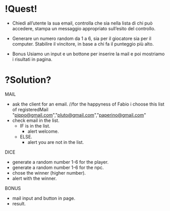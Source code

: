 # !Quest!
- Chiedi all’utente la sua email, controlla che sia nella lista di chi può accedere,
stampa un messaggio appropriato sull’esito del controllo.
- Generare un numero random da 1 a 6, sia per il giocatore sia per il computer. Stabilire il vincitore, in base a chi fa il punteggio più alto.

- Bonus
Usiamo un input e un bottone per inserire la mail e poi mostriamo i risultati in pagina.

# ?Solution?
MAIL
- ask the client for an email. //for the happyness of Fabio i choose this list of registeredMail "pippo@gmail.com","pluto@gmail.com","paperino@gmail.com"
- check email in the list.
    - IF is in the list.
        - alert welcome.
    - ELSE.
        - alert you are not in the list.

DICE
- generate a random number 1-6 for the player.
- generate a random number 1-6 for the npc.
- chose the winner (higher number).
- alert with the winner.

BONUS
- mail input and button in page.
- result.

